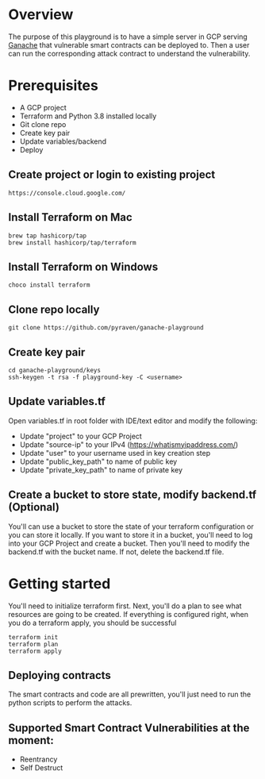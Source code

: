 # Overview

The purpose of this playground is to have a simple server in GCP serving [Ganache](https://github.com/trufflesuite/ganache) that vulnerable smart contracts can be deployed to. Then a user can run the corresponding attack contract to understand the vulnerability. 


# Prerequisites

* A GCP project
* Terraform and Python 3.8 installed locally
* Git clone repo
* Create key pair
* Update variables/backend
* Deploy


## Create project or login to existing project
```
https://console.cloud.google.com/
```

## Install Terraform on Mac
```
brew tap hashicorp/tap
brew install hashicorp/tap/terraform
```

## Install Terraform on Windows
```
choco install terraform
```

## Clone repo locally
```
git clone https://github.com/pyraven/ganache-playground
```

## Create key pair
```
cd ganache-playground/keys
ssh-keygen -t rsa -f playground-key -C <username>
```

## Update variables.tf

Open variables.tf in root folder with IDE/text editor and modify the following:
* Update "project" to your GCP Project
* Update "source-ip" to your IPv4 (https://whatismyipaddress.com/)
* Update "user" to your username used in key creation step
* Update "public_key_path" to name of public key
* Update "private_key_path" to name of private key

## Create a bucket to store state, modify backend.tf (Optional)

You'll can use a bucket to store the state of your terraform configuration or you can store it locally. If you want to store it in a bucket, you'll need to log into your GCP Project and create a bucket. Then you'll need to modify the backend.tf with the bucket name. If not, delete the backend.tf file. 

# Getting started

You'll need to initialize terraform first. Next, you'll do a plan to see what resources are going to be created. If everything is configured right, when you do a terraform apply, you should be successful
```
terraform init
terraform plan
terraform apply
```

## Deploying contracts

The smart contracts and code are all prewritten, you'll just need to run the python scripts to perform the attacks.

## Supported Smart Contract Vulnerabilities at the moment:
* Reentrancy
* Self Destruct